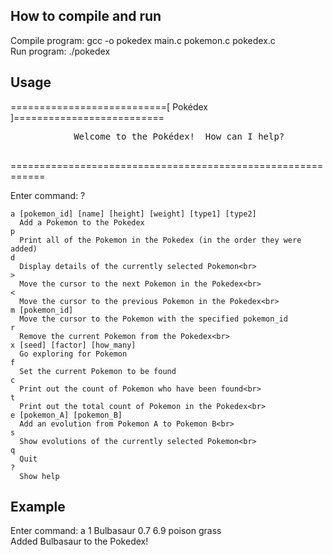 ## How to compile and run
Compile program: gcc -o pokedex main.c pokemon.c pokedex.c <br/>
Run program: ./pokedex

## Usage
\===========================[ Pokédex ]==========================<br>
<pre>            Welcome to the Pokédex!  How can I help?<br> </pre>
\============================================================<br>

Enter command: ?<br>
  ```
  a [pokemon_id] [name] [height] [weight] [type1] [type2]
    Add a Pokemon to the Pokedex
  p
    Print all of the Pokemon in the Pokedex (in the order they were added)
  d
    Display details of the currently selected Pokemon<br>
  >
    Move the cursor to the next Pokemon in the Pokedex<br>
  < 
    Move the cursor to the previous Pokemon in the Pokedex<br>
  m [pokemon_id]
    Move the cursor to the Pokemon with the specified pokemon_id
  r
    Remove the current Pokemon from the Pokedex<br>
  x [seed] [factor] [how_many]
    Go exploring for Pokemon
  f
    Set the current Pokemon to be found
  c
    Print out the count of Pokemon who have been found<br>
  t
    Print out the total count of Pokemon in the Pokedex<br>
  e [pokemon_A] [pokemon_B]
    Add an evolution from Pokemon A to Pokemon B<br>
  s
    Show evolutions of the currently selected Pokemon<br>
  q
    Quit
  ?
    Show help
   ``` 
## Example
Enter command: a 1 Bulbasaur 0.7 6.9 poison grass <br/>
Added Bulbasaur to the Pokedex!
